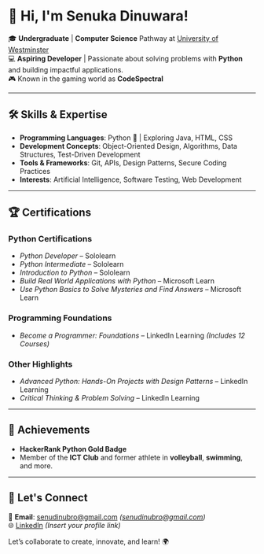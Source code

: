 # 👋 Hi, I'm **Senuka Dinuwara**!  
🎓 **Undergraduate** | **Computer Science** Pathway at [University of Westminster](https://www.westminster.ac.uk/)  
💻 **Aspiring Developer** | Passionate about solving problems with **Python** and building impactful applications.  
🎮 Known in the gaming world as **CodeSpectral**  

---

## 🛠️ **Skills & Expertise**  
- **Programming Languages**: Python 🐍 | Exploring Java, HTML, CSS  
- **Development Concepts**: Object-Oriented Design, Algorithms, Data Structures, Test-Driven Development  
- **Tools & Frameworks**: Git, APIs, Design Patterns, Secure Coding Practices  
- **Interests**: Artificial Intelligence, Software Testing, Web Development  

---

## 🏆 **Certifications**  
### **Python Certifications**  
- *Python Developer* – Sololearn  
- *Python Intermediate* – Sololearn  
- *Introduction to Python* – Sololearn  
- *Build Real World Applications with Python* – Microsoft Learn  
- *Use Python Basics to Solve Mysteries and Find Answers* – Microsoft Learn  

### **Programming Foundations**  
- *Become a Programmer: Foundations* – LinkedIn Learning *(Includes 12 Courses)*  

### Other Highlights  
- *Advanced Python: Hands-On Projects with Design Patterns* – LinkedIn Learning  
- *Critical Thinking & Problem Solving* – LinkedIn Learning  

---

## 🌟 **Achievements**  
- **HackerRank Python Gold Badge**  
- Member of the **ICT Club** and former athlete in **volleyball**, **swimming**, and more.  

---

## 🚀 **Let's Connect**  
📧 **Email**: senudinubro@gmail.com *(senudinubro@gmail.com)*  
🌐 [LinkedIn](https://linkedin.com/in/senuka-dinuwara) *(Insert your profile link)*  

Let’s collaborate to create, innovate, and learn! 🌍  
